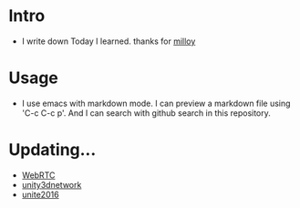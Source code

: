 # Intro

- I write down Today I learned. thanks for [milloy](https://github.com/milooy/TIL)

# Usage

- I use emacs with markdown mode. I can preview a markdown file using 'C-c C-c p'. And I can search with github search in this repository.

# Updating...

- [WebRTC](webrtc/README.md)
- [unity3dnetwork](unity3dnetwork/README.md)
- [unite2016](unite2016/README.md)
